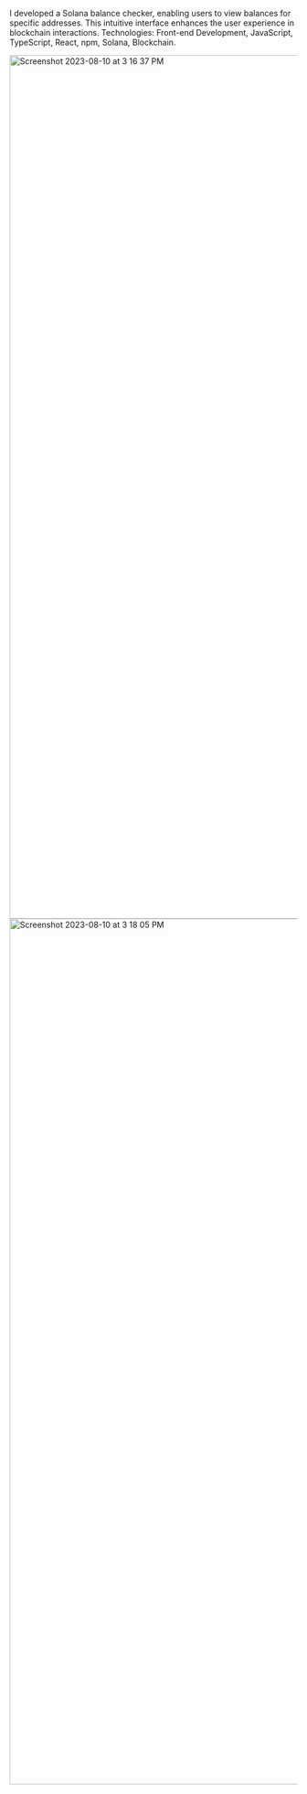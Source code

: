 I developed a Solana balance checker, enabling users to view balances for specific addresses. This intuitive interface enhances the user experience in blockchain interactions. Technologies: Front-end Development, JavaScript, TypeScript, React, npm, Solana, Blockchain.


<img width="1511" alt="Screenshot 2023-08-10 at 3 16 37 PM" src="https://github.com/R-E-yawn/Solana-Balance-Checker/assets/59677865/7f76acfa-a673-4672-a007-324dd9ab9381">


<img width="1515" alt="Screenshot 2023-08-10 at 3 18 05 PM" src="https://github.com/R-E-yawn/Solana-Balance-Checker/assets/59677865/a149ac1d-0e8a-4fd9-a3f1-2ddeec939989">
